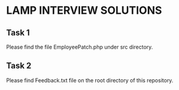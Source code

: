 # LAMP INTERVIEW SOLUTIONS

## Task 1
Please find the file EmployeePatch.php under src directory.

## Task 2

Please find Feedback.txt file on the root directory of this repository.

